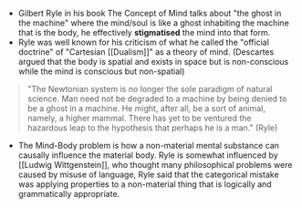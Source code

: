 - Gilbert Ryle in his book The Concept of Mind talks about "the ghost in the machine" where the mind/soul is like a ghost inhabiting the machine that is the body, he effectively **stigmatised** the mind into that form.  
- Ryle was well known for his criticism of what he called the "official doctrine" of "Cartesian [[Dualism]]" as a theory of mind. (Descartes argued that the body is spatial and exists in space but is non-conscious while the mind is conscious but non-spatial)

> "The Newtonian system is no longer the sole paradigm of natural science. Man need not be degraded to a machine by being denied to be a ghost in a machine. He might, after all, be a sort of animal, namely, a higher mammal. There has yet to be ventured the hazardous leap to the hypothesis that perhaps he is a man." (Ryle)

- The Mind-Body problem is how a non-material mental substance can causally influence the material body. Ryle is somewhat influenced by [[Ludwig Wittgenstein]], who thought many philosophical problems were caused by misuse of language, Ryle said that the categorical mistake was applying properties to a non-material thing that is logically and grammatically appropriate.